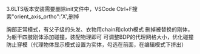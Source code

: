 3.6LTS版本安装需要删除init文件中，VSCode Ctrl+F搜索"orient_axis_ortho":'X',删掉

胸部正常模式，有父子级的头发、衣物用chain和cloth模式
删掉被替换的刚体，为躯干四肢刚体添加碰撞，装配物理即可
可调整BDP的代理网格大小，优化碰撞防止穿模（代理物体显示模式设置为实体，勾选在前面，在编辑模式下挤出）